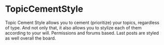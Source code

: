 # TopicCementStyle
Topic Cement Style allows you to cement (prioritize) your topics, regardless of type. And not only that, it also allows you to stylize each of them according to your will. Permissions and forums based. Last posts are styled as well overall the board.
